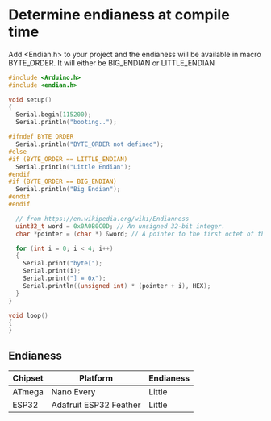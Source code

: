 # Determine endianess at compile time
Add <Endian.h> to your project and the endianess will be available in macro BYTE_ORDER. It will either be BIG_ENDIAN or LITTLE_ENDIAN

```c
#include <Arduino.h>
#include <endian.h>

void setup()
{
  Serial.begin(115200);
  Serial.println("booting..");

#ifndef BYTE_ORDER
  Serial.println("BYTE_ORDER not defined");
#else
#if (BYTE_ORDER == LITTLE_ENDIAN)
  Serial.println("Little Endian");
#endif
#if (BYTE_ORDER == BIG_ENDIAN)
  Serial.println("Big Endian");
#endif
#endif

  // from https://en.wikipedia.org/wiki/Endianness
  uint32_t word = 0x0A0B0C0D; // An unsigned 32-bit integer.
  char *pointer = (char *) &word; // A pointer to the first octet of the word.

  for (int i = 0; i < 4; i++)
  {
    Serial.print("byte[");
    Serial.print(i);
    Serial.print("] = 0x");
    Serial.println((unsigned int) * (pointer + i), HEX);
  }
}

void loop()
{
}
```

## Endianess
Chipset | Platform | Endianess 
--- | --- | ---
ATmega | Nano Every | Little
ESP32 | Adafruit ESP32 Feather | Little

